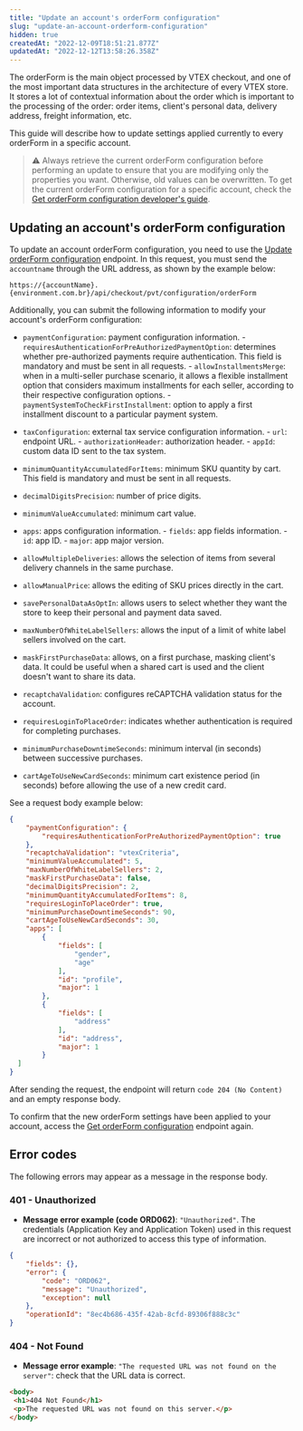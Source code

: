 ```yaml
---
title: "Update an account's orderForm configuration"
slug: "update-an-account-orderform-configuration"
hidden: true
createdAt: "2022-12-09T18:51:21.877Z"
updatedAt: "2022-12-12T13:58:26.358Z"
---
```

The orderForm is the main object processed by VTEX checkout, and one of the most important data structures in the architecture of every VTEX store. It stores a lot of contextual information about the order which is important to the processing of the order: order items, client's personal data, delivery address, freight information, etc.

This guide will describe how to update settings applied currently to every orderForm in a specific account.

>⚠️ Always retrieve the current orderForm configuration before performing an update to ensure that you are modifying only the properties you want. Otherwise, old values can be overwritten. To get the current orderForm configuration for a specific account, check the [Get orderForm configuration developer's guide](https://developers.vtex.com/docs/api-reference/checkout-api#get-/api/checkout/pvt/configuration/orderForm).

## Updating an account's orderForm configuration

To update an account orderForm configuration, you need to use the [Update orderForm configuration](https://developers.vtex.com/vtex-rest-api/reference/updateorderformconfiguration) endpoint. In this request, you must send the `accountname` through the URL address, as shown by the example below:

`https://{accountName}.{environment.com.br}/api/checkout/pvt/configuration/orderForm`

Additionally, you can submit the following information to modify your account's orderForm configuration:

- `paymentConfiguration`: payment configuration information.
         - `requiresAuthenticationForPreAuthorizedPaymentOption`: determines whether pre-authorized payments require authentication. This field is mandatory and must be sent in all requests.
         - `allowInstallmentsMerge`: when in a multi-seller purchase scenario, it allows a flexible installment option that considers maximum installments for each seller, according to their respective configuration options.
         - `paymentSystemToCheckFirstInstallment`: option to apply a first installment discount to a particular payment system.

- `taxConfiguration`: external tax service configuration information.
         - `url`: endpoint URL.
         - `authorizationHeader`: authorization header.
         - `appId`: custom data ID sent to the tax system.

- `minimumQuantityAccumulatedForItems`: minimum SKU quantity by cart. This field is mandatory and must be sent in all requests.
- `decimalDigitsPrecision`: number of price digits.
- `minimumValueAccumulated`: minimum cart value.
- `apps`: apps configuration information.
         - `fields`: app fields information.
         - `id`: app ID.
         - `major`: app major version.

- `allowMultipleDeliveries`: allows the selection of items from several delivery channels in the same purchase.
- `allowManualPrice`: allows the editing of SKU prices directly in the cart.
- `savePersonalDataAsOptIn`: allows users to select whether they want the store to keep their personal and payment data saved.
- `maxNumberOfWhiteLabelSellers`: allows the input of a limit of white label sellers involved on the cart.
- `maskFirstPurchaseData`: allows, on a first purchase, masking client's data. It could be useful when a shared cart is used and the client doesn't want to share its data.
- `recaptchaValidation`: configures reCAPTCHA validation status for the account.
- `requiresLoginToPlaceOrder`: indicates whether authentication is required for completing purchases.
- `minimumPurchaseDowntimeSeconds`: minimum interval (in seconds) between successive purchases.
- `cartAgeToUseNewCardSeconds`: minimum cart existence period (in seconds) before allowing the use of a new credit card.

See a request body example below:

```json
{
    "paymentConfiguration": {
        "requiresAuthenticationForPreAuthorizedPaymentOption": true
    },
    "recaptchaValidation": "vtexCriteria",
    "minimumValueAccumulated": 5,
    "maxNumberOfWhiteLabelSellers": 2,
    "maskFirstPurchaseData": false,
    "decimalDigitsPrecision": 2,
    "minimumQuantityAccumulatedForItems": 8,
    "requiresLoginToPlaceOrder": true,
    "minimumPurchaseDowntimeSeconds": 90,
    "cartAgeToUseNewCardSeconds": 30,
    "apps": [
        {
            "fields": [
                "gender",
                "age"
            ],
            "id": "profile",
            "major": 1
        },
        {
            "fields": [
                "address"
            ],
            "id": "address",
            "major": 1
        }
  ]
}
```

After sending the request, the endpoint will return `code 204 (No Content)` and an empty response body.

To confirm that the new orderForm settings have been applied to your account, access the [Get orderForm configuration](https://developers.vtex.com/vtex-rest-api/reference/getorderformconfiguration) endpoint again.

## Error codes

The following errors may appear as a message in the response body.

### 401 - Unauthorized
- **Message error example (code ORD062)**: `"Unauthorized"`. The credentials (Application Key and Application Token) used in this request are incorrect or not authorized to access this type of information.

```json
{
    "fields": {},
    "error": {
        "code": "ORD062",
        "message": "Unauthorized",
        "exception": null
    },
    "operationId": "8ec4b686-435f-42ab-8cfd-89306f888c3c"
}
```

### 404 - Not Found

- **Message error example**: `"The requested URL was not found on the server"`: check that the URL data is correct.

```html
<body>
 <h1>404 Not Found</h1>
 <p>The requested URL was not found on this server.</p>
</body>
```
